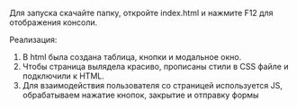 Для запуска скачайте папку, откройте index.html и нажмите F12 для отображения консоли.

Реализация:
1. В html была создана таблица, кнопки и модальное окно.
2. Чтобы страница вылядела красиво, прописаны стили в CSS файле и подключили к HTML.
3. Для взаимодействия пользователя со страницей используется JS, обрабатываем нажатие кнопок, закрытие и отправку формы
